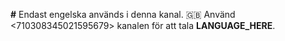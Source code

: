 **#** Endast engelska används i denna kanal. 🇬🇧 Använd <710308345021595679> kanalen för att tala **LANGUAGE_HERE**.